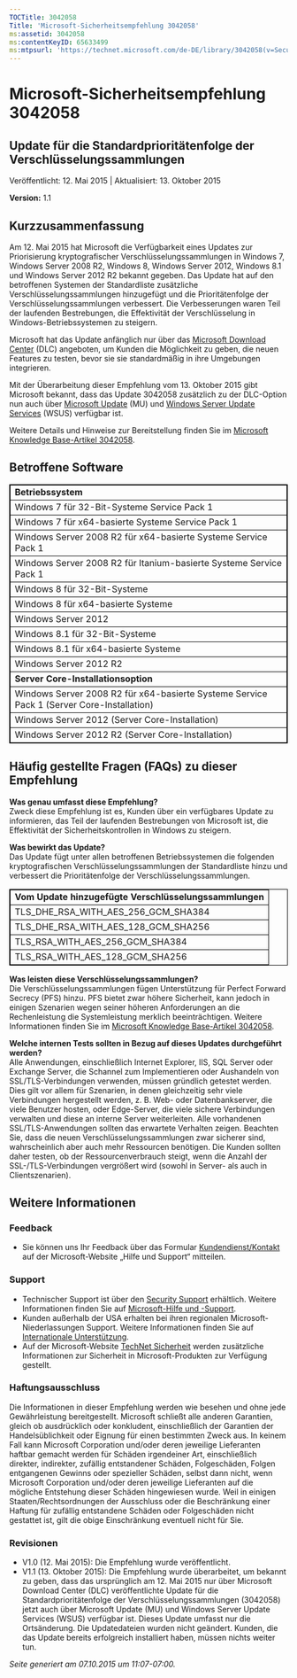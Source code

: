 ```yaml
---
TOCTitle: 3042058
Title: 'Microsoft-Sicherheitsempfehlung 3042058'
ms:assetid: 3042058
ms:contentKeyID: 65633499
ms:mtpsurl: 'https://technet.microsoft.com/de-DE/library/3042058(v=Security.10)'
---
```


Microsoft-Sicherheitsempfehlung 3042058
=======================================

Update für die Standardprioritätenfolge der Verschlüsselungssammlungen
----------------------------------------------------------------------

Veröffentlicht: 12. Mai 2015 | Aktualisiert: 13. Oktober 2015

**Version:** 1.1

Kurzzusammenfassung
-------------------

Am 12. Mai 2015 hat Microsoft die Verfügbarkeit eines Updates zur Priorisierung kryptografischer Verschlüsselungssammlungen in Windows 7, Windows Server 2008 R2, Windows 8, Windows Server 2012, Windows 8.1 und Windows Server 2012 R2 bekannt gegeben. Das Update hat auf den betroffenen Systemen der Standardliste zusätzliche Verschlüsselungssammlungen hinzugefügt und die Prioritätenfolge der Verschlüsselungssammlungen verbessert. Die Verbesserungen waren Teil der laufenden Bestrebungen, die Effektivität der Verschlüsselung in Windows-Betriebssystemen zu steigern.

Microsoft hat das Update anfänglich nur über das [Microsoft Download Center](https://www.microsoft.com/de-de/download/default.aspx) (DLC) angeboten, um Kunden die Möglichkeit zu geben, die neuen Features zu testen, bevor sie sie standardmäßig in ihre Umgebungen integrieren.

Mit der Überarbeitung dieser Empfehlung vom 13. Oktober 2015 gibt Microsoft bekannt, dass das Update 3042058 zusätzlich zu der DLC-Option nun auch über [Microsoft Update](http://update.microsoft.com/microsoftupdate/v6/vistadefault.aspx?ln=de-de) (MU) und [Windows Server Update Services](https://technet.microsoft.com/de-de/windowsserver/bb332157.aspx) (WSUS) verfügbar ist.

Weitere Details und Hinweise zur Bereitstellung finden Sie im [Microsoft Knowledge Base-Artikel 3042058](http://support.microsoft.com/de-de/kb/3042058).

Betroffene Software
-------------------

<p> </p>
<table style="border:1px solid black;">
<colgroup>
<col width="100%" />
</colgroup>
<tbody>
<tr class="odd">
<td style="border:1px solid black;"><strong>Betriebssystem</strong></td>
</tr>
<tr class="even">
<td style="border:1px solid black;">Windows 7 für 32-Bit-Systeme Service Pack 1</td>
</tr>
<tr class="odd">
<td style="border:1px solid black;">Windows 7 für x64-basierte Systeme Service Pack 1</td>
</tr>
<tr class="even">
<td style="border:1px solid black;">Windows Server 2008 R2 für x64-basierte Systeme Service Pack 1</td>
</tr>
<tr class="odd">
<td style="border:1px solid black;">Windows Server 2008 R2 für Itanium-basierte Systeme Service Pack 1</td>
</tr>
<tr class="even">
<td style="border:1px solid black;">Windows 8 für 32-Bit-Systeme</td>
</tr>
<tr class="odd">
<td style="border:1px solid black;">Windows 8 für x64-basierte Systeme</td>
</tr>
<tr class="even">
<td style="border:1px solid black;">Windows Server 2012</td>
</tr>
<tr class="odd">
<td style="border:1px solid black;">Windows 8.1 für 32-Bit-Systeme</td>
</tr>
<tr class="even">
<td style="border:1px solid black;">Windows 8.1 für x64-basierte Systeme</td>
</tr>
<tr class="odd">
<td style="border:1px solid black;">Windows Server 2012 R2</td>
</tr>
<tr class="even">
<td style="border:1px solid black;"><strong>Server Core-Installationsoption</strong></td>
</tr>
<tr class="odd">
<td style="border:1px solid black;">Windows Server 2008 R2 für x64-basierte Systeme Service Pack 1 (Server Core-Installation)</td>
</tr>
<tr class="even">
<td style="border:1px solid black;">Windows Server 2012 (Server Core-Installation)</td>
</tr>
<tr class="odd">
<td style="border:1px solid black;">Windows Server 2012 R2 (Server Core-Installation)</td>
</tr>
</tbody>
</table>
  
Häufig gestellte Fragen (FAQs) zu dieser Empfehlung  
---------------------------------------------------
  
**Was genau umfasst diese Empfehlung?**   
Zweck diese Empfehlung ist es, Kunden über ein verfügbares Update zu informieren, das Teil der laufenden Bestrebungen von Microsoft ist, die Effektivität der Sicherheitskontrollen in Windows zu steigern.
  
**Was bewirkt das Update?**  
Das Update fügt unter allen betroffenen Betriebssystemen die folgenden kryptografischen Verschlüsselungssammlungen der Standardliste hinzu und verbessert die Prioritätenfolge der Verschlüsselungssammlungen.

<p> </p>
<table style="border:1px solid black;">
<colgroup>
<col width="100%" />
</colgroup>
<tbody>
<tr class="odd">
<td style="border:1px solid black;"><strong>Vom Update hinzugefügte Verschlüsselungssammlungen</strong></td>
</tr>
<tr class="even">
<td style="border:1px solid black;">TLS_DHE_RSA_WITH_AES_256_GCM_SHA384</td>
</tr>
<tr class="odd">
<td style="border:1px solid black;">TLS_DHE_RSA_WITH_AES_128_GCM_SHA256</td>
</tr>
<tr class="even">
<td style="border:1px solid black;">TLS_RSA_WITH_AES_256_GCM_SHA384</td>
</tr>
<tr class="odd">
<td style="border:1px solid black;">TLS_RSA_WITH_AES_128_GCM_SHA256</td>
</tr>
</tbody>
</table>
  
**Was leisten diese Verschlüsselungssammlungen?**  
Die Verschlüsselungssammlungen fügen Unterstützung für Perfect Forward Secrecy (PFS) hinzu. PFS bietet zwar höhere Sicherheit, kann jedoch in einigen Szenarien wegen seiner höheren Anforderungen an die Rechenleistung die Systemleistung merklich beeinträchtigen. Weitere Informationen finden Sie im [Microsoft Knowledge Base-Artikel 3042058](http://support.microsoft.com/de-de/kb/3042058).
  
**Welche internen Tests sollten in Bezug auf dieses Updates durchgeführt werden?**  
Alle Anwendungen, einschließlich Internet Explorer, IIS, SQL Server oder Exchange Server, die Schannel zum Implementieren oder Aushandeln von SSL/TLS-Verbindungen verwenden, müssen gründlich getestet werden. Dies gilt vor allem für Szenarien, in denen gleichzeitig sehr viele Verbindungen hergestellt werden, z. B. Web- oder Datenbankserver, die viele Benutzer hosten, oder Edge-Server, die viele sichere Verbindungen verwalten und diese an interne Server weiterleiten. Alle vorhandenen SSL/TLS-Anwendungen sollten das erwartete Verhalten zeigen. Beachten Sie, dass die neuen Verschlüsselungssammlungen zwar sicherer sind, wahrscheinlich aber auch mehr Ressourcen benötigen. Die Kunden sollten daher testen, ob der Ressourcenverbrauch steigt, wenn die Anzahl der SSL-/TLS-Verbindungen vergrößert wird (sowohl in Server- als auch in Clientszenarien).
  
Weitere Informationen  
---------------------
  
### Feedback
  
-   Sie können uns Ihr Feedback über das Formular [Kundendienst/Kontakt](http://support.microsoft.com/kb/?scid=sw;en;1257&amp;showpage=1&amp;ws=technet&amp;sd=tech) auf der Microsoft-Website „Hilfe und Support“ mitteilen.
  
### Support
  
-   Technischer Support ist über den [Security Support](https://consumersecuritysupport.microsoft.com/default.aspx?mkt=de-de) erhältlich. Weitere Informationen finden Sie auf [Microsoft-Hilfe und -Support](https://support.microsoft.com/de-de).  
-   Kunden außerhalb der USA erhalten bei ihren regionalen Microsoft-Niederlassungen Support. Weitere Informationen finden Sie auf [Internationale Unterstützung](https://support2.microsoft.com/de-de/common/international.aspx).  
-   Auf der Microsoft-Website [TechNet Sicherheit](http://technet.microsoft.com/de-de/security/default.aspx) werden zusätzliche Informationen zur Sicherheit in Microsoft-Produkten zur Verfügung gestellt.
  
### Haftungsausschluss
  
Die Informationen in dieser Empfehlung werden wie besehen und ohne jede Gewährleistung bereitgestellt. Microsoft schließt alle anderen Garantien, gleich ob ausdrücklich oder konkludent, einschließlich der Garantien der Handelsüblichkeit oder Eignung für einen bestimmten Zweck aus. In keinem Fall kann Microsoft Corporation und/oder deren jeweilige Lieferanten haftbar gemacht werden für Schäden irgendeiner Art, einschließlich direkter, indirekter, zufällig entstandener Schäden, Folgeschäden, Folgen entgangenen Gewinns oder spezieller Schäden, selbst dann nicht, wenn Microsoft Corporation und/oder deren jeweilige Lieferanten auf die mögliche Entstehung dieser Schäden hingewiesen wurde. Weil in einigen Staaten/Rechtsordnungen der Ausschluss oder die Beschränkung einer Haftung für zufällig entstandene Schäden oder Folgeschäden nicht gestattet ist, gilt die obige Einschränkung eventuell nicht für Sie.
  
### Revisionen
  
-   V1.0 (12. Mai 2015): Die Empfehlung wurde veröffentlicht.  
-   V1.1 (13. Oktober 2015): Die Empfehlung wurde überarbeitet, um bekannt zu geben, dass das ursprünglich am 12. Mai 2015 nur über Microsoft Download Center (DLC) veröffentlichte Update für die Standardprioritätenfolge der Verschlüsselungssammlungen (3042058) jetzt auch über Microsoft Update (MU) und Windows Server Update Services (WSUS) verfügbar ist. Dieses Update umfasst nur die Ortsänderung. Die Updatedateien wurden nicht geändert. Kunden, die das Update bereits erfolgreich installiert haben, müssen nichts weiter tun.
  
*Seite generiert am 07.10.2015 um 11:07-07:00.*
